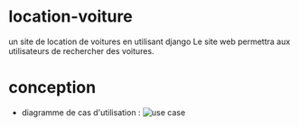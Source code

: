# location-voiture
un site de location de voitures en utilisant django
Le site web permettra aux utilisateurs de rechercher des voitures.
# conception
- diagramme de cas d'utilisation : 
![use case ](https://user-images.githubusercontent.com/110390586/236582103-89809c7f-6c33-4632-b6a5-63038f31e5e4.png)
